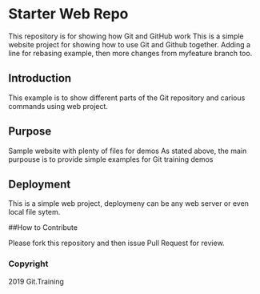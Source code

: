 # Starter Web Repo

This repository is for showing how Git and GitHub work
This is a simple website project for showing how to use Git and Github together.
Adding a line for rebasing example, then more changes from myfeature branch too.

## Introduction

This example is to show different parts of the Git repository and carious commands using web project.

## Purpose

Sample website with plenty of files for demos
As stated above, the main purpouse is to provide simple examples for Git training demos

## Deployment

This is a simple web project, deploymeny can be any web server or even local file sytem.

##How to Contribute

Please fork this repository and then issue Pull Request for review.

### Copyright

2019 Git.Training